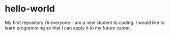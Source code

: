 # hello-world
My first repository
Hi everyone. I am a new student to coding. I would like to learn programming so that I can apply it to my future career.
